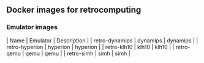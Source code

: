 ## Docker images for retrocomputing

### Emulator images

| Name | Emulator | Description |
| retro-dynamips | dynamips | dynamips |
| retro-hyperion | hyperion | hyperion |
| retro-klh10 | klh10 | klh10 |
| retro-qemu | qemu | qemu |
| retro-simh | simh | simh |
